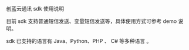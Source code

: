 
创蓝云通讯 sdk 使用说明

目前 sdk 支持普通短信发送、变量短信发送等，具体使用方式可参考 demo 说明。

sdk 已支持的语言有 Java、Python、PHP 、 C# 等多种语言 。
